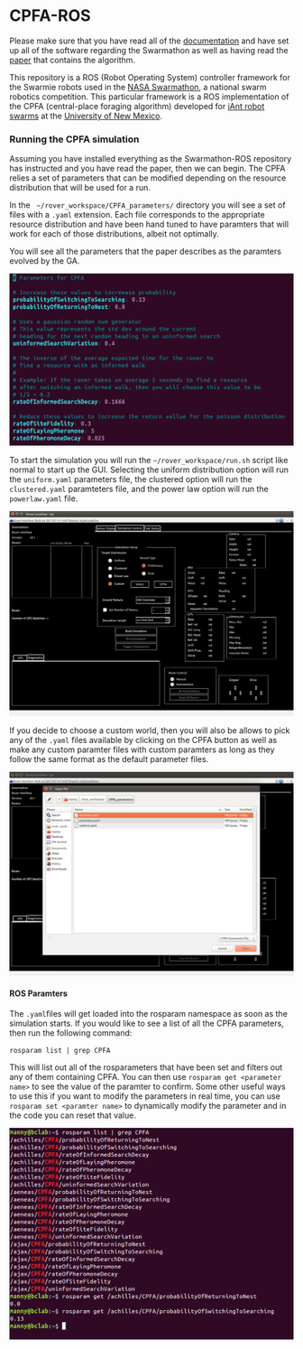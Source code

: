 # CPFA-ROS

Please make sure that you have read all of the [documentation](https://github.com/BCLab-UNM/CPFA-ROS) and have set up all of the software regarding the Swarmathon as well as having read the [paper](https://www.cs.unm.edu/~melaniem/Publications_files/Hecker_Beyond_Pheromones_Swarm_Intelligence_2015.pdf)  that contains the algorithm.

This repository is a ROS (Robot Operating System) controller framework for the Swarmie robots used in the [NASA Swarmathon](http://www.nasaswarmathon.com), a national swarm robotics competition. This particular framework is a ROS implementation of the CPFA (central-place foraging algorithm) developed for [iAnt robot swarms](http://swarms.cs.unm.edu) at the [University of New Mexico](http://www.unm.edu/).


### Running the CPFA simulation

Assuming you have installed everything as the Swarmathon-ROS repository has instructed and you have read the paper, then we can begin. The CPFA relies a set of parameters that can be modified depending on the resource distribution that will be used for a run. 

In the ` ~/rover_workspace/CPFA_parameters/` directory you will see a set of files with a `.yaml` extension. Each file corresponds to the appropriate resource distribution and have been hand tuned to have paramters that will work for each of those distributions, albeit not optimally. 

You will see all the parameters that the paper describes as the paramters evolved by the GA. 

![Alt text](https://github.com/BCLab-UNM/CPFA-ROS/blob/documentation/readmeImages/parameters.png "CPFA Parameters")

To start the simulation you will run the `~/rover_workspace/run.sh` script like normal to start up the GUI. Selecting the uniform distribution option will run the   `uniform.yaml` parameters file, the clustered option will run the `clustered.yaml` paramteters file, and the power law option will run the `powerlaw.yaml` file. 

![Alt text](https://github.com/BCLab-UNM/CPFA-ROS/blob/documentation/readmeImages/gui1.png "Opening Screen")

If you decide to choose a custom world, then you will also be allows to pick any of the `.yaml` files available by clicking on the CPFA button as well as make any custom paramter files with custom paramters as long as they follow the same format as the default parameter files.

![Alt text](https://github.com/BCLab-UNM/CPFA-ROS/blob/documentation/readmeImages/gui2.png "Custom Paramters Widget")

#### ROS Paramters

The `.yaml`files will get loaded into the rosparam namespace as soon as the simulation starts. If you would like to see a list of all the CPFA parameters, then run the following command:

```
rosparam list | grep CPFA
```

This will list out all of the rosparameters that have been set and filters out any of them containing CPFA. You can then use
`rosparam get <parameter name>` to see the value of the paramter to confirm. Some other useful ways to use this if you want to modify the
parameters in real time, you can use `rosparam set <paramter name>` to dynamically modify the parameter and in the code you can reset that value. 

![Alt text](https://github.com/BCLab-UNM/CPFA-ROS/blob/documentation/readmeImages/rosparamlist.png "rosparam list")
